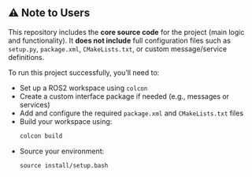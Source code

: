 ## ⚠️ Note to Users

This repository includes the **core source code** for the project (main logic and functionality). It **does not include** full configuration files such as `setup.py`, `package.xml`, `CMakeLists.txt`, or custom message/service definitions.

To run this project successfully, you’ll need to:

- Set up a ROS2 workspace using `colcon`
- Create a custom interface package if needed (e.g., messages or services)
- Add and configure the required `package.xml` and `CMakeLists.txt` files
- Build your workspace using:
  ```bash
  colcon build
- Source your environment:
  ```basg
  source install/setup.bash
